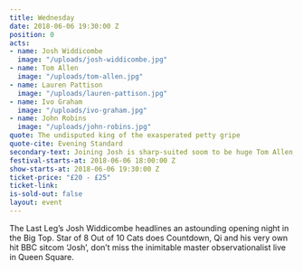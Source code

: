 ```yaml
---
title: Wednesday
date: 2018-06-06 19:30:00 Z
position: 0
acts:
- name: Josh Widdicombe
  image: "/uploads/josh-widdicombe.jpg"
- name: Tom Allen
  image: "/uploads/tom-allen.jpg"
- name: Lauren Pattison
  image: "/uploads/lauren-pattison.jpg"
- name: Ivo Graham
  image: "/uploads/ivo-graham.jpg"
- name: John Robins
  image: "/uploads/john-robins.jpg"
quote: The undisputed king of the exasperated petty gripe
quote-cite: Evening Standard
secondary-text: Joining Josh is sharp-suited soom to be huge Tom Allen, fast-rising Edinburgh Comedy Award nominee Lauren Pattison, the brilliantly funny Live At The Apollo star Ivo Graham and 2017 Edinburgh Comedy Award winner, podcast hero and all round vibe-magnet John Robins as host.
festival-starts-at: 2018-06-06 18:00:00 Z
show-starts-at: 2018-06-06 19:30:00 Z
ticket-price: "£20 - £25"
ticket-link:
is-sold-out: false
layout: event
---
```


The Last Leg’s Josh Widdicombe headlines an astounding opening night in the Big Top. Star of 8 Out of 10 Cats does Countdown, Qi and his very own hit BBC sitcom ‘Josh’, don’t miss the inimitable master observationalist live in Queen Square.